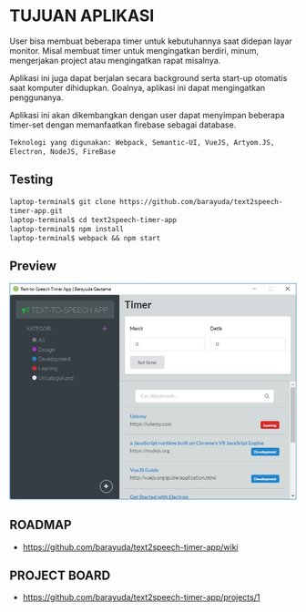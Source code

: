 # TUJUAN APLIKASI

User bisa membuat beberapa timer untuk kebutuhannya saat didepan layar monitor.
Misal membuat timer untuk mengingatkan berdiri, minum, mengerjakan project
atau mengingatkan rapat misalnya.

Aplikasi ini juga dapat berjalan secara background serta start-up otomatis saat
komputer dihidupkan. Goalnya, aplikasi ini dapat mengingatkan penggunanya.

Aplikasi ini akan dikembangkan dengan user dapat menyimpan beberapa timer-set
dengan memanfaatkan firebase sebagai database.

```
Teknologi yang digunakan: Webpack, Semantic-UI, VueJS, Artyom.JS, Electron, NodeJS, FireBase
```

## Testing

```
laptop-terminal$ git clone https://github.com/barayuda/text2speech-timer-app.git
laptop-terminal$ cd text2speech-timer-app
laptop-terminal$ npm install
laptop-terminal$ webpack && npm start
```

## Preview

![preview](https://raw.githubusercontent.com/barayuda/text2speech-timer-app/master/mvp-preview-text2speech-timer-app.jpg)

## ROADMAP
* https://github.com/barayuda/text2speech-timer-app/wiki

## PROJECT BOARD
* https://github.com/barayuda/text2speech-timer-app/projects/1
